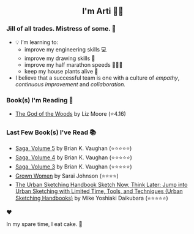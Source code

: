 <div align="center">
  
  ## I'm Arti 👋🏽
  
</div>
  
### Jill of all trades. Mistress of some. 👑

- 💡 I’m learning to:
  - improve my engineering skills 💻
  - improve my drawing skills 🎨
  - improve my half marathon speeds 🏃🏽‍♀️
  - keep my house plants alive 🌱
- I believe that a successful team is one with a culture of _empathy_, _continuous improvement_ and _collaboration._


### Book(s) I'm Reading 📖
<!-- GOODREADS-LIST:START -->
- [The God of the Woods](https://www.goodreads.com/review/show/7403311394?utm_medium=api&utm_source=rss) by Liz    Moore (⭐️4.16)
<!-- GOODREADS-LIST:END -->

### Last Few Book(s) I've Read 📚
<!-- GOODREADS-READ-LIST:START -->
- [Saga, Volume 5](https://www.goodreads.com/review/show/7345836305?utm_medium=api&utm_source=rss) by Brian K. Vaughan (⭐⭐⭐⭐⭐)
- [Saga, Volume 4](https://www.goodreads.com/review/show/7345836225?utm_medium=api&utm_source=rss) by Brian K. Vaughan (⭐⭐⭐⭐⭐)
- [Saga, Volume 3](https://www.goodreads.com/review/show/7345836157?utm_medium=api&utm_source=rss) by Brian K. Vaughan (⭐⭐⭐⭐⭐)
- [Grown Women](https://www.goodreads.com/review/show/7366608537?utm_medium=api&utm_source=rss) by Sarai  Johnson (⭐⭐⭐⭐)
- [The Urban Sketching Handbook Sketch Now, Think Later: Jump into Urban Sketching with Limited Time, Tools, and Techniques (Urban Sketching Handbooks)](https://www.goodreads.com/review/show/7361021344?utm_medium=api&utm_source=rss) by Mike Yoshiaki Daikubara (⭐⭐⭐⭐⭐)
<!-- GOODREADS-READ-LIST:END -->
❤️

In my spare time, I eat cake. 🍰
